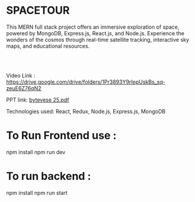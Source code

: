 # SPACETOUR

This MERN full stack project offers an immersive exploration of space, powered by MongoDB, Express.js, React.js, and Node.js. Experience the wonders of the cosmos through real-time satellite tracking, interactive sky maps, and educational resources.


</br>
</br>

Video Link : https://drive.google.com/drive/folders/1Pr3893Y9rIepUskBs_sq-zeuE6Z76qN2 

PPT link:
[bytevese 25.pdf](https://github.com/user-attachments/files/19724768/bytevese.25.pdf)

Technologies used: React, Redux, Node.js, Express.js, MongoDB

# To Run Frontend use : 
npm install
npm run dev

# To run backend :
npm install
npm run start
